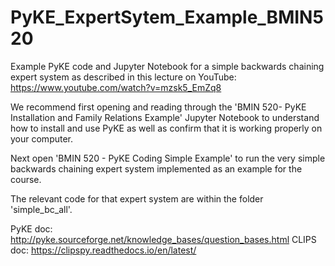 # PyKE_ExpertSytem_Example_BMIN520
Example PyKE code and Jupyter Notebook for a simple backwards chaining expert system as described in this lecture on YouTube: https://www.youtube.com/watch?v=mzsk5_EmZq8

We recommend first opening and reading through the 'BMIN 520- PyKE Installation and Family Relations Example' Jupyter Notebook to understand how to install and use PyKE as well as confirm that it is working properly on your computer. 

Next open 'BMIN 520 - PyKE Coding Simple Example' to run the very simple backwards chaining expert system implemented as an example for the course. 

The relevant code for that expert system are within the folder 'simple_bc_all'.


PyKE doc: http://pyke.sourceforge.net/knowledge_bases/question_bases.html
CLIPS doc: https://clipspy.readthedocs.io/en/latest/
